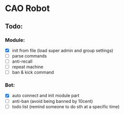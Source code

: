 # CAO Robot
## Todo:
### Module:
- [x] init from file (load super admin and group settings)
- [ ] parse commands
- [ ] anti-recall
- [ ] repeat machine
- [ ] ban & kick command
### Bot:
- [x] auto connect and init module part
- [ ] anti-ban (avoid being banned by 10cent)
- [ ] todo list (remind someone to do sth at a specific time)
